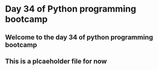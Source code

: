 # Day 34 of Python programming bootcamp

## Welcome to the day 34 of python programming bootcamp

## This is a plcaeholder file for now